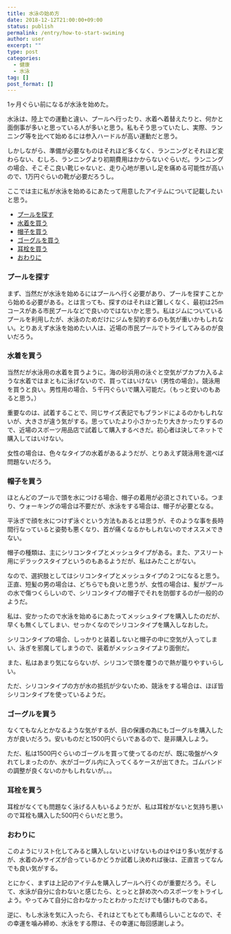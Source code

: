 ```yaml
---
title: 水泳の始め方
date: 2018-12-12T21:00:00+09:00
status: publish
permalink: /entry/how-to-start-swiming
author: user
excerpt: ""
type: post
categories:
  - 健康
  - 水泳
tag: []
post_format: []
---
```


1ヶ月ぐらい前になるが水泳を始めた。

水泳は、陸上での運動と違い、プールへ行ったり、水着へ着替えたりと、何かと面倒事が多いと思っている人が多いと思う。私もそう思っていたし、実際、ランニング等を比べて始めるには参入ハードルが高い運動だと思う。

しかしながら、準備が必要なものはそれほど多くなく、ランニングとそれほど変わらない、むしろ、ランニングより初期費用はかからないぐらいだ。ランニングの場合、そこそこ良い靴じゃないと、走り心地が悪いし足を痛める可能性が高いので、1万円ぐらいの靴が必要だろうし。

ここでは主に私が水泳を始めるにあたって用意したアイテムについて記載したいと思う。

- [プールを探す](#%E3%83%97%E3%83%BC%E3%83%AB%E3%82%92%E6%8E%A2%E3%81%99)
- [水着を買う](#%E6%B0%B4%E7%9D%80%E3%82%92%E8%B2%B7%E3%81%86)
- [帽子を買う](#%E5%B8%BD%E5%AD%90%E3%82%92%E8%B2%B7%E3%81%86)
- [ゴーグルを買う](#%E3%82%B4%E3%83%BC%E3%82%B0%E3%83%AB%E3%82%92%E8%B2%B7%E3%81%86)
- [耳栓を買う](#%E8%80%B3%E6%A0%93%E3%82%92%E8%B2%B7%E3%81%86)
- [おわりに](#%E3%81%8A%E3%82%8F%E3%82%8A%E3%81%AB)

### プールを探す

まず、当然だが水泳を始めるにはプールへ行く必要があり、プールを探すことから始める必要がある。とは言っても、探すのはそれほど難しくなく、最初は25mコースがある市民プールなどで良いのではないかと思う。私はジムについているプールを利用したが、水泳のためだけにジムを契約するのも気が重いかもしれない。とりあえず水泳を始めたい人は、近場の市民プールでトライしてみるのが良いだろう。

### 水着を買う

当然だが水泳用の水着を買うように。海の砂浜用の泳ぐと空気がプカプカ入るような水着ではまともに泳げないので、買ってはいけない（男性の場合）。競泳用を買うと良い。男性用の場合、５千円ぐらいで購入可能だ。（もっと安いのもあると思う。）

重要なのは、試着することで、同じサイズ表記でもブランドによるのかもしれないが、大きさが違う気がする。思っていたより小さかったり大きかったりするので、近場のスポーツ用品店で試着して購入するべきだ。初心者は決してネットで購入してはいけない。

女性の場合は、色々なタイプの水着があるようだが、とりあえず競泳用を選べば問題ないだろう。

### 帽子を買う

ほとんどのプールで頭を水につける場合、帽子の着用が必須とされている。つまり、ウォーキングの場合は不要だが、水泳をする場合は、帽子が必要となる。

平泳ぎで顔を水につけず泳ぐという方法もあるとは思うが、そのような事を長時間行なっていると姿勢も悪くなり、首が痛くなるかもしれないのでオススメできない。

帽子の種類は、主にシリコンタイプとメッシュタイプがある。また、アスリート用にデラックスタイプというのもあるようだが、私はみたことがない。

なので、選択肢としてはシリコンタイプとメッシュタイプの２つになると思う。正直、短髪の男の場合は、どちらでも良いと思うが、女性の場合は、髪がプールの水で傷つくらしいので、シリコンタイプの帽子でそれを防御するのが一般的のようだ。

私は、安かったので水泳を始めるにあたってメッシュタイプを購入したのだが、早くも無くしてしまい、せっかくなのでシリコンタイプを購入しなおした。

シリコンタイプの場合、しっかりと装着しないと帽子の中に空気が入ってしまい、泳ぎを邪魔してしまうので、装着がメッシュタイプより面倒だ。

また、私はあまり気にならないが、シリコンで頭を覆うので熱が籠りやすいらしい。

ただ、シリコンタイプの方が水の抵抗が少ないため、競泳をする場合は、ほぼ皆シリコンタイプを使っているようだ。

### ゴーグルを買う

なくてもなんとかなるような気がするが、目の保護の為にもゴーグルを購入した方が良いだろう。安いものだと1500円ぐらいであるので、是非購入しよう。

ただ、私は1500円ぐらいのゴーグルを買って使ってるのだが、既に吸盤がヘタれてしまったのか、水がゴーグル内に入ってくるケースが出てきた。ゴムバンドの調整が良くないのかもしれないが。。。

### 耳栓を買う

耳栓がなくても問題なく泳げる人もいるようだが、私は耳栓がないと気持ち悪いので耳栓も購入した500円ぐらいだと思う。

### おわりに

このようにリスト化してみると購入しないといけないものはやはり多い気がするが、水着のみサイズが合っているかどうか試着し決めれば後は、正直言ってなんでも良い気がする。

とにかく、まずは上記のアイテムを購入しプールへ行くのが重要だろう。そして、水泳が自分に合わないと感じたら、とっとと辞め次へのスポーツをトライしよう。やってみて自分に合わなかったとわかっただけでも儲けものである。

逆に、もし水泳を気に入ったら、それはとてもとても素晴らしいことなので、その幸運を噛み締め、水泳をする際は、その幸運に毎回感謝しよう。
